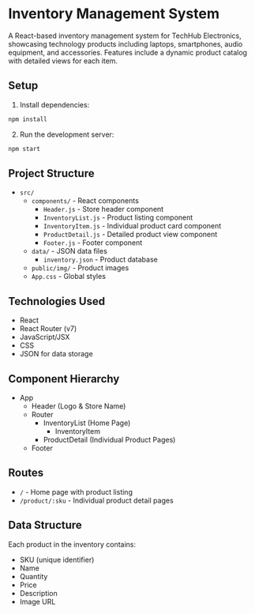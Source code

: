 # Inventory Management System

A React-based inventory management system for TechHub Electronics, showcasing technology products including laptops, smartphones, audio equipment, and accessories. Features include a dynamic product catalog with detailed views for each item.


## Setup

1. Install dependencies:
```bash
npm install
```
2. Run the development server:
```bash
npm start
```

## Project Structure

- `src/`
  - `components/` - React components
    - `Header.js` - Store header component
    - `InventoryList.js` - Product listing component
    - `InventoryItem.js` - Individual product card component
    - `ProductDetail.js` - Detailed product view component
    - `Footer.js` - Footer component
  - `data/` - JSON data files
    - `inventory.json` - Product database
  - `public/img/` - Product images
  - `App.css` - Global styles


## Technologies Used

- React
- React Router (v7)
- JavaScript/JSX
- CSS
- JSON for data storage

## Component Hierarchy

- App
  - Header (Logo & Store Name)
  - Router
    - InventoryList (Home Page)
      - InventoryItem
    - ProductDetail (Individual Product Pages)
  - Footer


## Routes

- `/` - Home page with product listing
- `/product/:sku` - Individual product detail pages

## Data Structure

Each product in the inventory contains:
- SKU (unique identifier)
- Name
- Quantity
- Price
- Description
- Image URL
